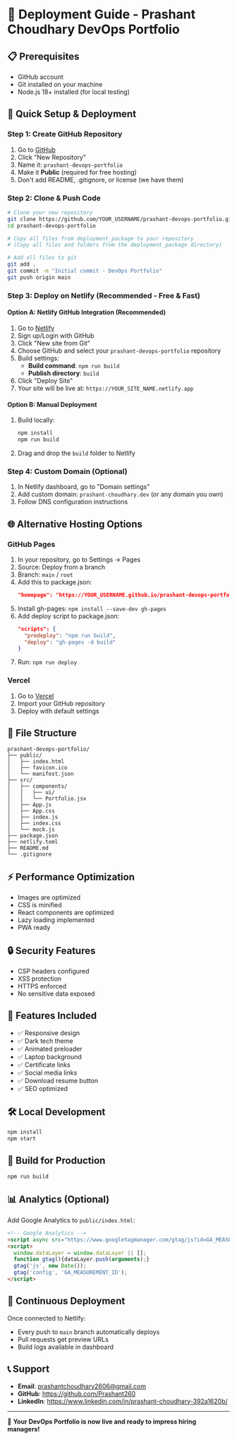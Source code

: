 # 🚀 Deployment Guide - Prashant Choudhary DevOps Portfolio

## 📋 Prerequisites
- GitHub account
- Git installed on your machine
- Node.js 18+ installed (for local testing)

## 🔧 Quick Setup & Deployment

### Step 1: Create GitHub Repository
1. Go to [GitHub](https://github.com)
2. Click "New Repository"
3. Name it: `prashant-devops-portfolio`
4. Make it **Public** (required for free hosting)
5. Don't add README, .gitignore, or license (we have them)

### Step 2: Clone & Push Code
```bash
# Clone your new repository
git clone https://github.com/YOUR_USERNAME/prashant-devops-portfolio.git
cd prashant-devops-portfolio

# Copy all files from deployment_package to your repository
# (Copy all files and folders from the deployment_package directory)

# Add all files to git
git add .
git commit -m "Initial commit - DevOps Portfolio"
git push origin main
```

### Step 3: Deploy on Netlify (Recommended - Free & Fast)

#### Option A: Netlify GitHub Integration (Recommended)
1. Go to [Netlify](https://netlify.com)
2. Sign up/Login with GitHub
3. Click "New site from Git"
4. Choose GitHub and select your `prashant-devops-portfolio` repository
5. Build settings:
   - **Build command**: `npm run build`
   - **Publish directory**: `build`
6. Click "Deploy Site"
7. Your site will be live at: `https://YOUR_SITE_NAME.netlify.app`

#### Option B: Manual Deployment
1. Build locally:
   ```bash
   npm install
   npm run build
   ```
2. Drag and drop the `build` folder to Netlify

### Step 4: Custom Domain (Optional)
1. In Netlify dashboard, go to "Domain settings"
2. Add custom domain: `prashant-choudhary.dev` (or any domain you own)
3. Follow DNS configuration instructions

## 🌐 Alternative Hosting Options

### GitHub Pages
1. In your repository, go to Settings → Pages
2. Source: Deploy from a branch
3. Branch: `main` / `root`
4. Add this to package.json:
   ```json
   "homepage": "https://YOUR_USERNAME.github.io/prashant-devops-portfolio"
   ```
5. Install gh-pages: `npm install --save-dev gh-pages`
6. Add deploy script to package.json:
   ```json
   "scripts": {
     "predeploy": "npm run build",
     "deploy": "gh-pages -d build"
   }
   ```
7. Run: `npm run deploy`

### Vercel
1. Go to [Vercel](https://vercel.com)
2. Import your GitHub repository
3. Deploy with default settings

## 📁 File Structure
```
prashant-devops-portfolio/
├── public/
│   ├── index.html
│   ├── favicon.ico
│   └── manifest.json
├── src/
│   ├── components/
│   │   ├── ui/
│   │   └── Portfolio.jsx
│   ├── App.js
│   ├── App.css
│   ├── index.js
│   ├── index.css
│   └── mock.js
├── package.json
├── netlify.toml
├── README.md
└── .gitignore
```

## ⚡ Performance Optimization
- Images are optimized
- CSS is minified
- React components are optimized
- Lazy loading implemented
- PWA ready

## 🔒 Security Features
- CSP headers configured
- XSS protection
- HTTPS enforced
- No sensitive data exposed

## 📱 Features Included
- ✅ Responsive design
- ✅ Dark tech theme
- ✅ Animated preloader
- ✅ Laptop background
- ✅ Certificate links
- ✅ Social media links
- ✅ Download resume button
- ✅ SEO optimized

## 🛠️ Local Development
```bash
npm install
npm start
```

## 🚀 Build for Production
```bash
npm run build
```

## 📊 Analytics (Optional)
Add Google Analytics to `public/index.html`:
```html
<!-- Google Analytics -->
<script async src="https://www.googletagmanager.com/gtag/js?id=GA_MEASUREMENT_ID"></script>
<script>
  window.dataLayer = window.dataLayer || [];
  function gtag(){dataLayer.push(arguments);}
  gtag('js', new Date());
  gtag('config', 'GA_MEASUREMENT_ID');
</script>
```

## 🔄 Continuous Deployment
Once connected to Netlify:
- Every push to `main` branch automatically deploys
- Pull requests get preview URLs
- Build logs available in dashboard

## 📞 Support
- **Email**: prashantchoudhary2606@gmail.com
- **GitHub**: https://github.com/Prashant260
- **LinkedIn**: https://www.linkedin.com/in/prashant-choudhary-392a1620b/

---

🎉 **Your DevOps Portfolio is now live and ready to impress hiring managers!**